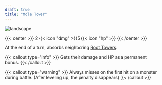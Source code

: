 ```yaml
---
draft: true
title: "Mole Tower"
---
```


![landscape](/images/towers/towerS_52.png)

{{< center >}}
2 {{< icon "dmg" >}}5 {{< icon "hp" >}}
{{< /center >}}

At the end of a turn, absorbs neighboring [Root Towers](/towers/root-towers).

{{< callout type="info" >}}
Gets their damage and HP as a permanent bonus.
{{< /callout >}}

{{< callout type="warning" >}}
Always misses on the first hit on a monster during battle.
(After leveling up, the penalty disappears)
{{< /callout >}}
